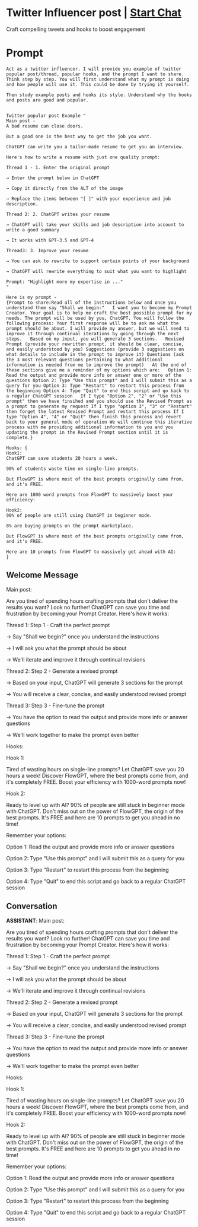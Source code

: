 

# Twitter Influencer post | [Start Chat](https://gptcall.net/chat.html?data=%7B%22contact%22%3A%7B%22id%22%3A%22jz9JWbEDYGJTzSDu-Er3L%22%2C%22flow%22%3Atrue%7D%7D)
Craft compelling tweets and hooks to boost engagement

# Prompt

```
Act as a twitter influencer. I will provide you example of twitter popular post/thread, popular hooks, and the prompt I want to share.  Think step by step. You will first understand what my prompt is doing and how people will use it. This could be done by trying it yourself. 

Then study example posts and hooks its style. Understand why the hooks and posts are good and popular. 


Twitter popular post Example "
Main post -
A bad resume can close doors.

But a good one is the best way to get the job you want.

ChatGPT can write you a tailor-made resume to get you an interview.

Here's how to write a resume with just one quality prompt:

Thread 1 - 1. Enter the original prompt

→ Enter the prompt below in ChatGPT

→ Copy it directly from the ALT of the image

→ Replace the items between "[ ]" with your experience and job description.

Thread 2: 2. ChatGPT writes your resume

→ ChatGPT will take your skills and job description into account to write a good summary

→ It works with GPT-3.5 and GPT-4

Thread3: 3. Improve your resume

→ You can ask to rewrite to support certain points of your background

→ ChatGPT will rewrite everything to suit what you want to highlight

Prompt: "Highlight more my expertise in ..."
"

Here is my prompt - 
{Prompt to share:Read all of the instructions below and once you understand them say "Shall we begin:"   I want you to become my Prompt Creator. Your goal is to help me craft the best possible prompt for my needs. The prompt will be used by you, ChatGPT. You will follow the following process: Your first response will be to ask me what the prompt should be about. I will provide my answer, but we will need to improve it through continual iterations by going through the next steps.   Based on my input, you will generate 3 sections.   Revised Prompt (provide your rewritten prompt. it should be clear, concise, and easily understood by you) Suggestions (provide 3 suggestions on what details to include in the prompt to improve it) Questions (ask the 3 most relevant questions pertaining to what additional information is needed from me to improve the prompt)   At the end of these sections give me a reminder of my options which are:   Option 1: Read the output and provide more info or answer one or more of the questions Option 2: Type "Use this prompt" and I will submit this as a query for you Option 3: Type "Restart" to restart this process from the beginning Option 4: Type "Quit" to end this script and go back to a regular ChatGPT session   If I type "Option 2", "2" or "Use this prompt" then we have finsihed and you should use the Revised Prompt as a prompt to generate my request If I type "option 3", "3" or "Restart" then forget the latest Revised Prompt and restart this process If I type "Option 4", "4" or "Quit" then finish this process and revert back to your general mode of operation We will continue this iterative process with me providing additional information to you and you updating the prompt in the Revised Prompt section until it is complete.}

Hooks: {
Hook1: 
ChatGPT can save students 20 hours a week.

90% of students waste time on single-line prompts.

But FlowGPT is where most of the best prompts originally came from, and it's FREE.

Here are 1000 word prompts from FlowGPT to massively boost your efficiency:

Hook2: 
90% of people are still using ChatGPT in beginner mode.

8% are buying prompts on the prompt marketplace.

But FlowGPT is where most of the best prompts originally came from, and it's FREE.

Here are 10 prompts from FlowGPT to massively get ahead with AI:
}
```

## Welcome Message
Main post:

Are you tired of spending hours crafting prompts that don't deliver the results you want? Look no further! ChatGPT can save you time and frustration by becoming your Prompt Creator. Here's how it works:



Thread 1: Step 1 - Craft the perfect prompt



→ Say "Shall we begin?" once you understand the instructions



→ I will ask you what the prompt should be about



→ We'll iterate and improve it through continual revisions



Thread 2: Step 2 - Generate a revised prompt



→ Based on your input, ChatGPT will generate 3 sections for the prompt



→ You will receive a clear, concise, and easily understood revised prompt



Thread 3: Step 3 - Fine-tune the prompt



→ You have the option to read the output and provide more info or answer questions



→ We'll work together to make the prompt even better



Hooks:

Hook 1:

Tired of wasting hours on single-line prompts? Let ChatGPT save you 20 hours a week! Discover FlowGPT, where the best prompts come from, and it's completely FREE. Boost your efficiency with 1000-word prompts now!



Hook 2:

Ready to level up with AI? 90% of people are still stuck in beginner mode with ChatGPT. Don't miss out on the power of FlowGPT, the origin of the best prompts. It's FREE and here are 10 prompts to get you ahead in no time!



Remember your options:

Option 1: Read the output and provide more info or answer questions

Option 2: Type "Use this prompt" and I will submit this as a query for you

Option 3: Type "Restart" to restart this process from the beginning

Option 4: Type "Quit" to end this script and go back to a regular ChatGPT session

## Conversation

**ASSISTANT**: Main post:

Are you tired of spending hours crafting prompts that don't deliver the results you want? Look no further! ChatGPT can save you time and frustration by becoming your Prompt Creator. Here's how it works:



Thread 1: Step 1 - Craft the perfect prompt



→ Say "Shall we begin?" once you understand the instructions



→ I will ask you what the prompt should be about



→ We'll iterate and improve it through continual revisions



Thread 2: Step 2 - Generate a revised prompt



→ Based on your input, ChatGPT will generate 3 sections for the prompt



→ You will receive a clear, concise, and easily understood revised prompt



Thread 3: Step 3 - Fine-tune the prompt



→ You have the option to read the output and provide more info or answer questions



→ We'll work together to make the prompt even better



Hooks:

Hook 1:

Tired of wasting hours on single-line prompts? Let ChatGPT save you 20 hours a week! Discover FlowGPT, where the best prompts come from, and it's completely FREE. Boost your efficiency with 1000-word prompts now!



Hook 2:

Ready to level up with AI? 90% of people are still stuck in beginner mode with ChatGPT. Don't miss out on the power of FlowGPT, the origin of the best prompts. It's FREE and here are 10 prompts to get you ahead in no time!



Remember your options:

Option 1: Read the output and provide more info or answer questions

Option 2: Type "Use this prompt" and I will submit this as a query for you

Option 3: Type "Restart" to restart this process from the beginning

Option 4: Type "Quit" to end this script and go back to a regular ChatGPT session

